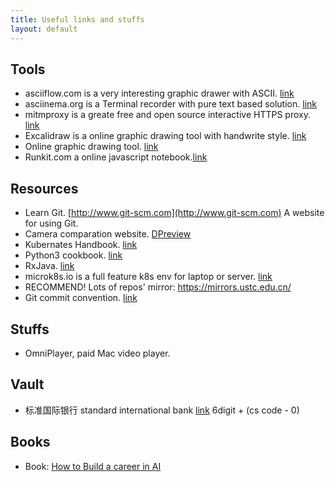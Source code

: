 ```yaml
---
title: Useful links and stuffs
layout: default
---
```


## Tools
+ asciiflow.com is a very interesting graphic drawer with ASCII. [link](https://asciiflow.com)
+ asciinema.org is a Terminal recorder with pure text based solution. [link](https://asciinema.org)
+ mitmproxy is a greate free and open source interactive HTTPS proxy. [link](https://mitmproxy.org)
+ Excalidraw is a online graphic drawing tool with handwrite style. [link](https://excalidraw.com)
+ Online graphic drawing tool. [link](https://app.diagrams.net)
+ Runkit.com a online javascript notebook.[link](http://runkit.com)

## Resources
+ Learn Git. [http://www.git-scm.com](http://www.git-scm.com) A website for using Git.
+ Camera comparation website. [DPreview](http://www.dpreview.com) 
+ Kubernates Handbook. [link](https://jimmysong.io/kubernetes-handbook/)
+ Python3 cookbook. [link](http://python3-cookbook.readthedocs.io/zh_CN/latest/)
+ RxJava. [link](http://gank.io/post/560e15be2dca930e00da1083#toc_1)
+ microk8s.io is a full feature k8s env for laptop or server. [link](https://microk8s.io)
+ RECOMMEND! Lots of repos' mirror: https://mirrors.ustc.edu.cn/
+ Git commit convention. [link](https://www.conventionalcommits.org)


## Stuffs
+ OmniPlayer, paid Mac video player.

## Vault
+ 标准国际银行 standard international bank [link](https://ebank.standardintbank.com) 6digit + (cs code - 0)

## Books
+ Book: [How to Build a career in AI ](./resources/eBook-How-to-Build-a-Career-in-AI.pdf)
